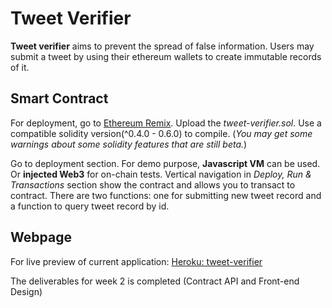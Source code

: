 # Tweet Verifier
**Tweet verifier** aims to prevent the spread of false information. Users may submit a tweet by using their ethereum wallets to create immutable records of it. 

## Smart Contract

For deployment, go to [Ethereum Remix](https://remix.ethereum.org). Upload the *tweet-verifier.sol*. Use a compatible solidity version(^0.4.0 - 0.6.0) to compile. (*You may get some warnings about some solidity features that are still beta.*)

Go to deployment section. For demo purpose, **Javascript VM** can be used. Or **injected Web3** for on-chain tests. Vertical navigation in *Deploy, Run & Transactions* section show the contract and allows you to transact to contract. There are two functions: one for submitting new tweet record and a function to query tweet record by id.

## Webpage

For live preview of current application: [Heroku: tweet-verifier](https://tweet-verifier.herokuapp.com)

The deliverables for week 2 is completed (Contract API and Front-end Design)

